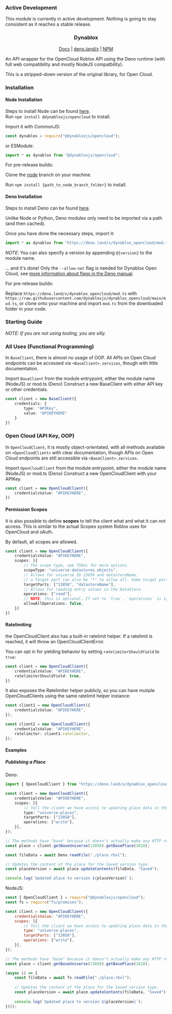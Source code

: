 ### Active Development
This module is currently in active development. Nothing is going to stay consistent as it reaches a stable release.

### <p align="center">Dynablox</p>
<p align="center">
<a href="https://doc.deno.land/https://deno.land/x/dynablox_opencloud/mod.ts">Docs</a>
| <a href="https://deno.land/x/dynablox_opencloud">deno.land/x</a>
| <a href="https://www.npmjs.com/package/@dynabloxjs/opencloud">NPM</a>
</p>

An API wrapper for the OpenCloud Roblox API using the Deno runtime (with full web compatibility and mostly NodeJS compatbility).

This is a stripped-down version of the original library, for Open Cloud.

### Installation
#### Node Installation
Steps to install Node can be found [here](https://nodejs.org).<br />
Run `npm install @dynabloxjs/opencloud` to install.

Import it with CommonJS:
```js
const dynablox = require("@dynabloxjs/opencloud");
```
or ESModule:
```js
import * as dynablox from "@dynabloxjs/opencloud";
```

For pre-release builds:

Clone the [node](https://github.com/dynabloxjs/dynablox_opencloud/tree/node) branch on your machine.

Run `npm install {path_to_node_branch_folder}` to install.

#### Deno Installation
Steps to install Deno can be found [here](https://github.com/denoland/deno_install).

Unlike Node or Python, Deno modules only need to be imported via a path (and then cached).

Once you have done the necessary steps, import it:
```ts
import * as dynablox from "https://deno.land/x/dynablox_opencloud/mod.ts";
``` 
*NOTE*: You can also specify a version by appending `@{version}` to the module name.

... and it's done! Only the `--allow-net` flag is needed for Dynablox Open Cloud, see [more information about flags in the Deno manual](https://deno.land/manual/getting_started/permissions).

For pre-release builds:

Replace `https://deno.land/x/dynablox_opencloud/mod.ts` with `https://raw.githubusercontent.com/dynabloxjs/dynablox_opencloud/main/mod.ts`, or clone onto your machine and import `mod.ts` from the downloaded folder in your code.

### Starting Guide
*NOTE: If you are not using tooling, you are silly.*

### All Uses (Functional Programming)
In `BaseClient`, there is almost no usage of OOP. All APIs on Open Cloud endpoints can be accessed via `<BaseClient>.services`, though with little documentation.

Import `BaseClient` from the module entrypoint, either the module name (NodeJS) or mod.ts (Deno)
Construct a new BaseClient with either API key or other credentials. 
```typescript
const client = new BaseClient({
    credentials: {
        type: "APIKey",
        value: "APIKEYHERE"
    }
})
```

### Open Cloud (API Key, OOP)
In `OpenCloudClient`, it is mostly object-orientated, with all methods available on `<OpenCloudClient>` with clear documentation, though APIs on Open Cloud endpoints are still accessible via `<BaseClient>.services`.

Import `OpenCloudClient` from the module entrypoint, either the module name (NodeJS) or mod.ts (Deno)
Construct a new OpenCloudClient with your APIKey.
```typescript
const client = new OpenCloudClient({
    credentialsValue: "APIKEYHERE",
})
```

#### Permission Scopes
It is also possible to define **scopes** to tell the client what and what it can not access. 
This is similar to the actual Scopes system Roblox uses for OpenCloud and oAuth.

By default, all scopes are allowed.
```typescript
const client = new OpenCloudClient({
    credentialsValue: "APIKEYHERE",
    scopes: [{
        // The scope type, see TSDoc for more options.
        scopeType: "universe-datastores.objects",
        // Allows for universe ID 13058 and datastoreName.
        // a Target part can also be "*" to allow all. Some target parts may be optional.
        targetParts: ["13058", "datastoreName"],
        // Allows for reading entry values in the DataStore.
        operations: ["read"],
        // NOTE: this is optional. If set to `true`, `operations` is ignored.
        allowAllOperations: false,
    }]
})
```

#### Ratelimiting
the OpenCloudClient also has a built-in ratelimit helper. If a ratelimit is reached, it will throw an OpenCloudClientError.

You can opt in for yielding behavior by setting `ratelimiterShouldYield` to `true`:
```typescript
const client = new OpenCloudClient({
    credentialsValue: "APIKEYHERE",
    ratelimiterShouldYield: true,
})
```

It also exposes the Ratelimiter helper publicly, so you can have mutiple OpenCloudClients using the same ratelimit helper instance:
```typescript
const client1 = new OpenCloudClient({
    credentialsValue: "APIKEYHERE",
});

const client2 = new OpenCloudClient({
    credentialsValue: "APIKEYHERE",
    ratelimiter: client1.ratelimiter,
});
```

#### Examples
##### Publishing a Place
Deno:
```typescript
import { OpenCloudClient } from "https://deno.land/x/dynablox_opencloud/mod.ts";

const client = new OpenCloudClient({
    credentialsValue: "APIKEYHERE",
    scopes: [{
        // Tell the client we have access to updating place data in the universe 13058, and no other universe.
        type: "universe-places",
        targetParts: ["13058"],
        operations: ["write"],
    }],
});

// The methods have "base" because it doesn't actually make any HTTP requests.
const place = client.getBaseUniverse(13058).getBasePlace(1818);

const fileData = await Deno.readFile("./place.rbxl");

// Updates the content of the place for the Saved version type.
const placeVersion = await place.updateContents(fileData, "Saved");

console.log(`Updated place to version ${placeVersion}`);
```

NodeJS:
```javascript
const { OpenCloudClient } = require("@dynabloxjs/opencloud");
const fs = require("fs/promises");

const client = new OpenCloudClient({
    credentialsValue: "APIKEYHERE",
    scopes: [{
        // Tell the client we have access to updating place data in the universe 13058, and no other universe.
        type: "universe-places",
        targetParts: ["13058"],
        operations: ["write"],
    }],
});

// The methods have "base" because it doesn't actually make any HTTP requests.
const place = client.getBaseUniverse(13058).getBasePlace(1818);

(async () => {
    const fileData = await fs.readFile("./place.rbxl");
    
    // Updates the content of the place for the Saved version type.
    const placeVersion = await place.updateContents(fileData, "Saved");
    
    console.log(`Updated place to version ${placeVersion}`);
})();
```